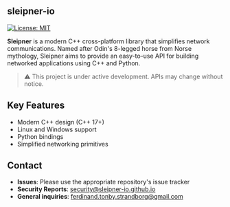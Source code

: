 sleipner-io
--------------------
[![License: MIT](https://img.shields.io/badge/License-MIT-yellow.svg)](https://opensource.org/licenses/MIT)

**Sleipner** is a modern C++ cross-platform library that simplifies network communications. Named after Odin's 8-legged horse from Norse mythology, Sleipner aims to provide an easy-to-use API for building networked applications using C++ and Python.

> ⚠️ This project is under active development. APIs may change without notice.


Key Features
--------------------
- Modern C++ design (C++ 17+)
- Linux and Windows support
- Python bindings
- Simplified networking primitives


Contact
--------------------
- **Issues**: Please use the appropriate repository's issue tracker
- **Security Reports**: security@sleipner-io.github.io
- **General inquiries**: ferdinand.tonby.strandborg@gmail.com
